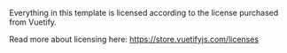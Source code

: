 Everything in this template is licensed according to the license purchased from Vuetify.

Read more about licensing here: https://store.vuetifyjs.com/licenses
